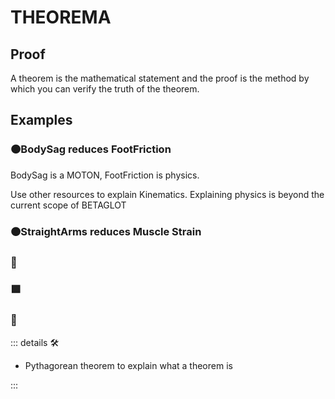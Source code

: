 # THEOREMA

<!-- This page explains what a theorem is. The actual list of theorems are within each ElementGroup Section in the Referencia -->

## Proof

A theorem is the mathematical statement and the proof is the method by which you can verify the truth of the theorem.

## Examples

### 🟠<motor></motor>BodySag reduces FootFriction

BodySag is a MOTON, FootFriction is physics.

Use other resources to explain Kinematics. Explaining physics is beyond the current scope of BETAGLOT

### 🟠<motor></motor>StraightArms reduces Muscle Strain

### 🔻<via></via>

### 🟩<ekos></ekos>

### 💜<anima></anima>

<!-- =================================================== -->
<!-- =================================================== -->
<!-- =================================================== -->
<!-- =================================================== -->
<!-- =================================================== -->
::: details 🛠

- Pythagorean theorem to explain what a theorem is

:::